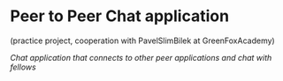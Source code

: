 # Peer to Peer Chat application

(practice project, cooperation with PavelSlimBilek at GreenFoxAcademy)

*Chat application that connects to other peer applications and chat with
fellows*

